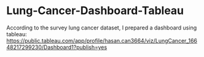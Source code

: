 # Lung-Cancer-Dashboard-Tableau

According to the survey lung cancer dataset, I prepared a dashboard using tableau: https://public.tableau.com/app/profile/hasan.can3664/viz/LungCancer_16648217299230/Dashboard1?publish=yes
